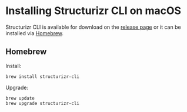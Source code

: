 # Installing Structurizr CLI on macOS

Structurizr CLI is available for download on the [release page](https://github.com/structurizr/cli/releases) or it can be installed via [Homebrew](https://brew.sh/).

## Homebrew

Install:

```
brew install structurizr-cli
```

Upgrade:

```
brew update
brew upgrade structurizr-cli
```

